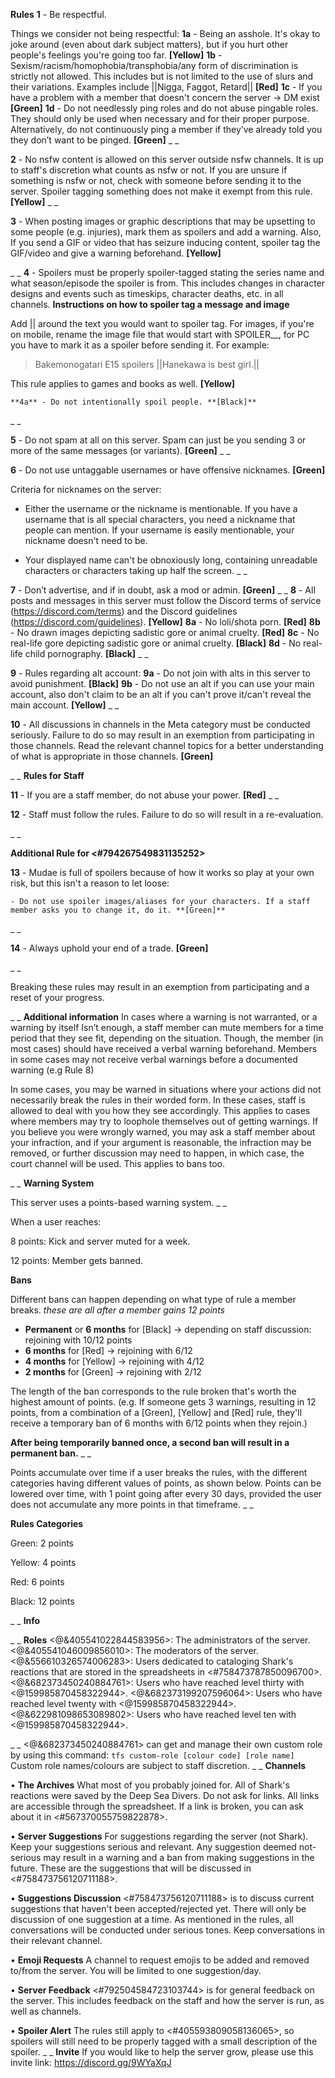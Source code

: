 __**Rules**__
**1** - Be respectful.

Things we consider not being respectful:
    **1a** - Being an asshole. It's okay to joke around (even about dark subject matters), but if you hurt other people's feelings you're going too far. **[Yellow]**
    **1b** - Sexism/racism/homophobia/transphobia/any form of discrimination is strictly not allowed. This includes but is not limited to the use of slurs and their variations. Examples include ||Nigga, Faggot, Retard|| **[Red]**
    **1c** - If you have a problem with a member that doesn't concern the server -> DM exist **[Green]**
    **1d** - Do not needlessly ping roles and do not abuse pingable roles. They should only be used when necessary and for their proper purpose. Alternatively, do not continuously ping a member if they’ve already told you they don’t want to be pinged. **[Green]**
_ _

**2** - No nsfw content is allowed on this server outside nsfw channels. It is up to staff's discretion what counts as nsfw or not. If you are unsure if something is nsfw or not, check with someone before sending it to the server. Spoiler tagging something does not make it exempt from this rule. **[Yellow]**
_ _

**3** - When posting images or graphic descriptions that may be upsetting to some people (e.g. injuries), mark them as spoilers and add a warning. Also, If you send a GIF or video that has seizure inducing content, spoiler tag the GIF/video and give a warning beforehand. **[Yellow]**

_ _
**4** - Spoilers must be properly spoiler-tagged stating the series name and what season/episode the spoiler is from. This includes changes in character designs and events such as timeskips, character deaths, etc. in all channels.
__**Instructions on how to spoiler tag a message and image**__

Add |\| around the text you would want to spoiler tag. For images, if you're on mobile, rename the image file that would start with SPOILER__, for PC you have to mark it as a spoiler before sending it.
For example:

> Bakemonogatari E15 spoilers ||Hanekawa is best girl.||

This rule applies to games and books as well. **[Yellow]**

    **4a** - Do not intentionally spoil people. **[Black]**
_ _

**5** - Do not spam at all on this server. Spam can just be you sending 3 or more of the same messages (or variants). **[Green]** _ _


**6** - Do not use untaggable usernames or have offensive nicknames. **[Green]**

Criteria for nicknames on the server:

- Either the username or the nickname is mentionable. If you have a username that is all special characters, you need a nickname that people can mention. If your username is easily mentionable, your nickname doesn't need to be.

- Your displayed name can't be obnoxiously long, containing unreadable characters or characters taking up half the screen.
_ _

**7** - Don’t advertise, and if in doubt, ask a mod or admin. **[Green]**
_ _
**8** - All posts and messages in this server must follow the Discord terms of service (<https://discord.com/terms>) and the Discord guidelines (<https://discord.com/guidelines>). **[Yellow]**
    **8a** - No loli/shota porn. **[Red]**
    **8b** - No drawn images depicting sadistic gore or animal cruelty. **[Red]**
    **8c** - No real-life gore depicting sadistic gore or animal cruelty. **[Black]**
    **8d** - No real-life child pornography. **[Black]**
_ _

**9** - Rules regarding alt account:
    **9a** - Do not join with alts in this server to avoid punishment. **[Black]**
    **9b** - Do not use an alt if you can use your main account, also don't claim to be an alt if you can't prove it/can't reveal the main account. **[Yellow]**
_ _

**10** - All discussions in channels in the Meta category must be conducted seriously. Failure to do so may result in an exemption from participating in those channels. Read the relevant channel topics for a better understanding of what is appropriate in those channels. **[Green]**


_ _
__**Rules for Staff**__

**11** - If you are a staff member, do not abuse your power. **[Red]**
_ _

**12** - Staff must follow the rules. Failure to do so will result in a re-evaluation.

_ _

__**Additional Rule for <#794267549831135252>**__

**13** - Mudae is full of spoilers because of how it works so play at your own risk, but this isn't a reason to let loose:

    - Do not use spoiler images/aliases for your characters. If a staff member asks you to change it, do it. **[Green]**
_ _

**14** - Always uphold your end of a trade. **[Green]**

_ _

Breaking these rules may result in an exemption from participating and a reset of your progress.

_ _
__**Additional information**__
In cases where a warning is not warranted, or a warning by itself Isn’t enough, a staff member can mute members for a time period that they see fit, depending on the situation. Though, the member (in most cases) should have received a verbal warning beforehand. Members in some cases may not receive verbal warnings before a documented warning (e.g Rule 8)

In some cases, you may be warned in situations where your actions did not necessarily break the rules in their worded form. In these cases, staff is allowed to deal with you how they see accordingly. This applies to cases where members may try to loophole themselves out of getting warnings.
If you believe you were wrongly warned, you may ask a staff member about your infraction, and if your argument is reasonable, the infraction may be removed, or further discussion may need to happen, in which case, the court channel will be used. This applies to bans too.

_ _
__**Warning System**__

This server uses a points-based warning system.
_ _

When a user reaches:

8 points: Kick and server muted for a week.

12 points: Member gets banned.

__**Bans**__

Different bans can happen depending on what type of rule a member breaks.
*these are all after a member gains 12 points*

- **Permanent** or **6 months** for [Black]    -> depending on staff discussion: rejoining with 10/12 points
- **6 months** for [Red]                                 -> rejoining with 6/12
- **4 months** for [Yellow]                            -> rejoining with 4/12
- **2 months** for [Green]                             -> rejoining with 2/12

The length of the ban corresponds to the rule broken that's worth the highest amount of points. (e.g. If someone gets 3 warnings, resulting in 12 points, from a combination of a [Green], [Yellow] and [Red] rule, they'll receive a temporary ban of 6 months with 6/12 points when they rejoin.)

**After being temporarily banned once, a second ban will result in a permanent ban.**
_ _

Points accumulate over time if a user breaks the rules, with the different categories having different values of points, as shown below. Points can be lowered over time, with 1 point going after every 30 days, provided the user does not accumulate any more points in that timeframe.
_ _

**Rules Categories**

Green: 2 points

Yellow: 4 points

Red: 6 points

Black: 12 points

_ _
__**Info**__

_ _
**Roles**
<@&405541022844583956>: The administrators of the server.
<@&405541046009856010>: The moderators of the server.
<@&556610326574006283>: Users dedicated to cataloging Shark's reactions that are stored in the spreadsheets in <#758473787850096700>.
<@&682373450240884761>: Users who have reached level thirty with <@159985870458322944>.
<@&682373199207596064>: Users who have reached level twenty with <@159985870458322944>.
<@&622981098653089802>: Users who have reached level ten with <@159985870458322944>.

_ _
<@&682373450240884761> can get and manage their own custom role by using this command: `tfs custom-role [colour code] [role name]`
Custom role names/colours are subject to staff discretion.
_ _
**Channels**

• **The Archives**
What most of you probably joined for. All of Shark's reactions were saved by the Deep Sea Divers. Do not ask for links. All links are accessible through the spreadsheet. If a link is broken, you can ask about it in <#567370055759822878>.

• **Server Suggestions**
For suggestions regarding the server (not Shark). Keep your suggestions serious and relevant. Any suggestion deemed not-serious may result in a warning and a ban from making suggestions in the future. These are the suggestions that will be discussed in <#758473756120711188>.

• **Suggestions Discussion**
<#758473756120711188> is to discuss current suggestions that haven't been accepted/rejected yet. There will only be discussion of one suggestion at a time. As mentioned in the rules, all conversations will be conducted under serious tones. Keep conversations in their relevant channel.

• **Emoji Requests**
A channel to request emojis to be added and removed to/from the server.
You will be limited to one suggestion/day.

• **Server Feedback**
<#792504584723103744> is for general feedback on the server. This includes feedback on the staff and how the server is run, as well as channels.

• **Spoiler Alert**
The rules still apply to <#405593809058136065>, so spoilers will still need to be properly tagged with a small description of the spoiler.
_ _
**__Invite__**
If you would like to help the server grow, please use this invite link: https://discord.gg/9WYaXqJ
